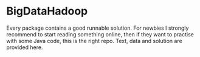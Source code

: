 # BigDataHadoop
Every package contains a good runnable solution. For newbies I strongly recommend to start reading something online, then if they want to practise with some Java code, this is the right repo. Text, data and solution are provided here.
